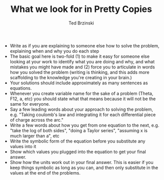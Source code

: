 ﻿---
layout: page
title: What we look for in Pretty Copies  
permalink: /writeup/
author: Ted Brzinski
---


* Write as if you are explaining to someone else how to solve the problem, explaining when and why you do each step
* The basic goal here is two-fold (1) to make it easy for someone else looking at your work to identify what you are doing and why, and what mistakes you might have made and (2) force you to articulate in words how you solved the problem (writing is thinking, and this adds more scaffolding to the knowledge you're creating in your brain.)
* Your solutions should include approximately as many sentences as equations.
* Whenever you create variable name for the sake of a problem (Theta, F12, a, etc) you should state what that means because it will not be the same for everyone.
* Say a few leading words about your approach to solving the problem, e.g. "Taking coulomb's law and integrating it for each differential piece of charge across the arc."
* Write a few words about how you get from one equation to the next, e.g. "take the log of both sides", "doing a Taylor series", "assuming x is much larger than a", etc
* Write the symbolic form of the equation before you substitute any values into it
* Show which values you plugged into the equation to get your final answer.
* Show how the units work out in your final answer. This is easier if you keep things symbolic as long as you can, and then only substitute in the values at the end of the problems.  

